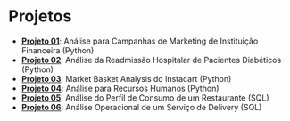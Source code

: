 # Projetos

- **[Projeto 01](https://medium.com/@ndosanjosc/an%C3%A1lise-para-campanhas-de-marketing-8a4e4381c9dc)**: Análise para Campanhas de Marketing de Instituição Financeira (Python)
- **[Projeto 02](https://medium.com/@ndosanjosc/an%C3%A1lise-da-readmiss%C3%A3o-hospitalar-de-pacientes-diab%C3%A9ticos-ec64a9ed2aaf)**: Análise da Readmissão Hospitalar de Pacientes Diabéticos (Python)
- **[Projeto 03](https://medium.com/@ndosanjosc/market-basket-analysis-do-instacart-bbf6b4e0403a)**: Market Basket Analysis do Instacart (Python)
- **[Projeto 04](https://medium.com/@ndosanjosc/an%C3%A1lise-para-recursos-humanos-com-python-b9b6c8c6f696)**: Análise para Recursos Humanos (Python)
- **[Projeto 05](https://medium.com/@ndosanjosc/an%C3%A1lise-do-perfil-de-consumo-de-restaurante-com-sql-6019b2a65458)**: Análise do Perfil de Consumo de um Restaurante (SQL)
- **[Projeto 06](https://medium.com/@ndosanjosc/an%C3%A1lise-operacional-de-um-servi%C3%A7o-de-delivery-com-sql-6a8e9e38b3ec)**: Análise Operacional de um Serviço de Delivery (SQL)